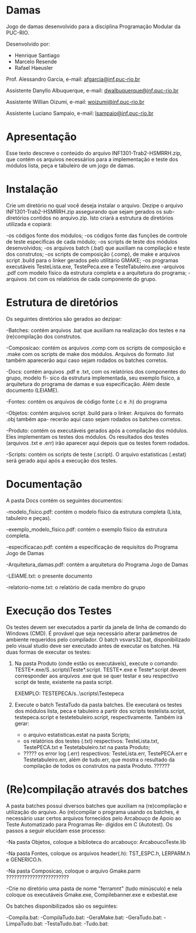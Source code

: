 ﻿Damas
=====

Jogo de damas desenvolvido para a disciplina Programação Modular da PUC-RIO.

Desenvolvido por:

- Henrique Santiago
- Marcelo Resende
- Rafael Haeusler


Prof. Alessandro Garcia, e-mail: afgarcia@inf.puc-rio.br

Assistente Danyllo Albuquerque, e-mail: dwalbuquerque@inf.puc-rio.br

Assistente Willian Oizumi, e-mail: woizumi@inf.puc-rio.br

Assistente Luciano Sampaio, e-mail: lsampaio@inf.puc-rio.br


Apresentação
===============================================================================
Esse texto descreve o conteúdo do arquivo INF1301-Trab2-HSMRRH.zip, que contém 
os arquivos necessários para a implementação e teste dos módulos lista, peça e 
tabuleiro de um jogo de damas.



Instalação
===============================================================================
Crie um diretório no qual você deseja instalar o arquivo. Dezipe o arquivo 
INF1301-Trab2-HSMRRH.zip assegurando que sejam gerados os sub-diretórios contidos
no arquivo.zip. Isto criará a estrutura de diretórios utilizada e copiará:

-os códigos fonte dos módulos;
-os códigos fonte das funções de controle de teste específicas de cada módulo; 
-os scripts de teste dos módulos desenvolvidos;
-os arquivos batch (.bat) que auxiliam na compilação e teste dos construtos;
-os scripts de composição (.comp), de make e arquivos script .build para o linker
gerados pelo utilitário GMAKE;
-os programas executáveis TesteLista.exe, TestePeca.exe e TesteTabuleiro.exe
-arquivos .pdf com modelo físico da estrutura completa e a arquitetura do programa;
-arquivos .txt com os relatórios de cada componente do grupo.


Estrutura de diretórios
================================================================================
Os seguintes diretórios são gerados ao dezipar:

-Batches: contém arquivos .bat que auxiliam na realização dos testes e na (re)compilação
	  dos construtos.

-Composicao: contém os arquivos .comp com os scripts de composição e .make com os scripts
	     de make dos módulos. Arquivos do formato .list também aparecerão aqui caso
 	     sejam rodados os batches corretos.

-Docs: contém arquivos .pdf e .txt, com os relatórios dos componentes do grupo, modelo fí-
       sico da estrutura implementada, seu exemplo físico, a arquitetura do programa de
       damas e sua especificação. Além deste documento (LEIAME).

-Fontes: contém os arquivos de código fonte (.c e .h) do programa

-Objetos: contém arquivos script .build para o linker. Arquivos do formato .obj também apa-
          recerão aqui caso sejam rodados os batches corretos.

-Produto: contém os executáveis gerados após a compilação dos módulos. Eles implementam os
	  testes dos módulos. Os resultados dos testes (arquivos .txt e .err) irão aparecer
	  aqui depois que os testes forem rodados.

-Scripts: contém os scripts de teste (.script). O arquivo estatisticas (.estat) será gerado
    	  aqui após a execução dos testes.


Documentação
=================================================================================
A pasta Docs contém os seguintes documentos:

-modelo_fisico.pdf: contém o modelo físico da estrutura completa (Lista, tabuleiro e peças).

-exemplo_modelo_físico.pdf: contém o exemplo físico da estrutura completa.

-especificacao.pdf: contém a especificação de requisitos do Programa Jogo de Damas

-Arquitetura_damas.pdf: contém a arquitetura do Programa Jogo de Damas

-LEIAME.txt: o presente documento

-relatorio-nome.txt: o relatório de cada membro do grupo


Execução dos Testes
=================================================================================
Os testes devem ser executados a partir da janela de linha de comando do Windows (CMD).
É provável que seja necessário alterar parâmetros de ambiente requeridos pelo compilador.
O batch vsvars32.bat, disponibilizado pelo visual studio deve ser executado antes de executar
os batches.
Há duas formas de executar os testes:

1. Na pasta Produto (onde estão os executáveis), execute o comando:    TESTE*.exe/S..scripts\Teste*.script.
   TESTE*.exe e Teste*.script devem corresponder aos arquivos .exe que se quer testar e seu       respectivo script de teste, existente na pasta script.
   
   EXEMPLO: TESTEPECA/s..\scripts\Testepeca

2. Execute o batch TestaTudo da pasta batches. Ele executará os testes dos módulos lista, peca 
   e tabuleiro a partir dos scripts testelista.script, testepeca.script e testetebuleiro.script, 
   respectivamente. Também irá gerar:
   - o arquivo estatisticas.estat na pasta Scripts;
   - os relatórios dos testes (.txt) respectivos: TesteLista.txt, TestePECA.txt e Testetabuleiro.txt
     na pasta Produto;
   - ????? os error log (.err) respectivos: TesteLista.err, TestePECA.err e Testetabuleiro.err, 
     além de tudo.err, que mostra o resultado da compilação de todos os construtos na pasta Produto.
     ??????


(Re)compilação através dos batches
==================================================================================
A pasta batches possui diversos batches que auxiliam na (re)compilação e utilização
do arquivo. Ao (re)compilar o programa usando os batches, é necessário usar certos 
arquivos fornecidos pelo Arcabouço de Apoio ao Teste Automatizado para Programas Re-
digidos em C (Autotest). Os passos a seguir elucidam esse processo:

-Na pasta Objetos, coloque a biblioteca do arcabouço: ArcaboucoTeste.lib

-Na pasta Fontes, coloque os arquivos header(.h): TST_ESPC.h, LERPARM.h e GENERICO.h. 

-Na pasta Composicao, coloque o arquivo Gmake.parm ????????????????????????

-Crie no diretório uma pasta de nome "ferramnt" (tudo minúsculo) e nela coloque os 
 executáveis Gmake.exe, Compilebanner.exe e exbestat.exe

Os batches disponibilizados são os seguintes:

-Compila.bat:
-CompilaTudo.bat:
-GeraMake.bat:
-GeraTudo.bat:
-LimpaTudo.bat:
-TestaTudo.bat:
-Tudo.bat: